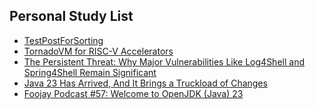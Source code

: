 ## Personal Study List
<!-- BLOG-POST-LIST:START -->
- [TestPostForSorting](https://foojay.io/today/testpostforsorting/)
- [TornadoVM for RISC-V Accelerators](https://foojay.io/today/tornadovm-for-risc-v-accelerators/)
- [The Persistent Threat: Why Major Vulnerabilities Like Log4Shell and Spring4Shell Remain Significant](https://foojay.io/today/the-persistent-threat-why-major-vulnerabilities-like-log4shell-and-spring4shell-remain-significant/)
- [Java 23 Has Arrived, And It Brings a Truckload of Changes](https://foojay.io/today/java-23-has-arrived-and-it-brings-a-truckload-of-changes/)
- [Foojay Podcast #57: Welcome to OpenJDK &lpar;Java&rpar; 23](https://foojay.io/today/foojay-podcast-57/)
<!-- BLOG-POST-LIST:END -->  
